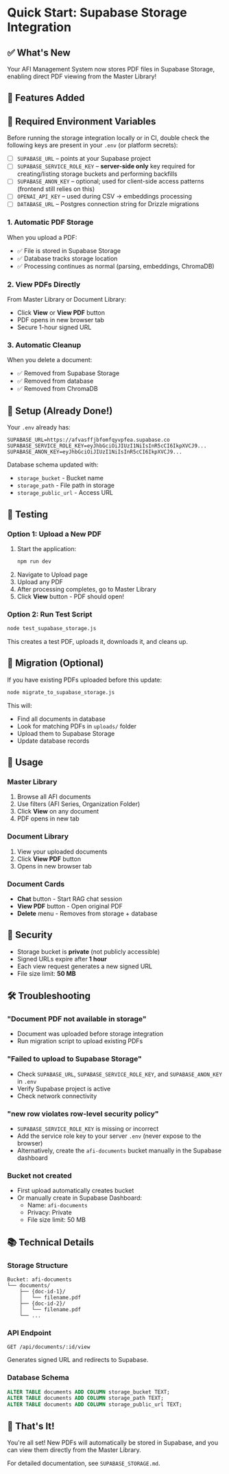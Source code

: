 # Quick Start: Supabase Storage Integration

## ✅ What's New
Your AFI Management System now stores PDF files in Supabase Storage, enabling direct PDF viewing from the Master Library!

## 🚀 Features Added

## 🧰 Required Environment Variables

Before running the storage integration locally or in CI, double check the following keys are present in your `.env` (or platform secrets):

- [ ] `SUPABASE_URL` – points at your Supabase project
- [ ] `SUPABASE_SERVICE_ROLE_KEY` – **server-side only** key required for creating/listing storage buckets and performing backfills
- [ ] `SUPABASE_ANON_KEY` – optional; used for client-side access patterns (frontend still relies on this)
- [ ] `OPENAI_API_KEY` – used during CSV → embeddings processing
- [ ] `DATABASE_URL` – Postgres connection string for Drizzle migrations

### 1. Automatic PDF Storage
When you upload a PDF:
- ✅ File is stored in Supabase Storage
- ✅ Database tracks storage location
- ✅ Processing continues as normal (parsing, embeddings, ChromaDB)

### 2. View PDFs Directly
From Master Library or Document Library:
- Click **View** or **View PDF** button
- PDF opens in new browser tab
- Secure 1-hour signed URL

### 3. Automatic Cleanup
When you delete a document:
- ✅ Removed from Supabase Storage
- ✅ Removed from database
- ✅ Removed from ChromaDB

## 🔧 Setup (Already Done!)

Your `.env` already has:
```env
SUPABASE_URL=https://afvasffjbfomfqyvpfea.supabase.co
SUPABASE_SERVICE_ROLE_KEY=eyJhbGciOiJIUzI1NiIsInR5cCI6IkpXVCJ9...
SUPABASE_ANON_KEY=eyJhbGciOiJIUzI1NiIsInR5cCI6IkpXVCJ9...
```

Database schema updated with:
- `storage_bucket` - Bucket name
- `storage_path` - File path in storage
- `storage_public_url` - Access URL

## 🧪 Testing

### Option 1: Upload a New PDF
1. Start the application:
   ```bash
   npm run dev
   ```
2. Navigate to Upload page
3. Upload any PDF
4. After processing completes, go to Master Library
5. Click **View** button - PDF should open!

### Option 2: Run Test Script
```bash
node test_supabase_storage.js
```
This creates a test PDF, uploads it, downloads it, and cleans up.

## 📝 Migration (Optional)

If you have existing PDFs uploaded before this update:

```bash
node migrate_to_supabase_storage.js
```

This will:
- Find all documents in database
- Look for matching PDFs in `uploads/` folder
- Upload them to Supabase Storage
- Update database records

## 🎯 Usage

### Master Library
1. Browse all AFI documents
2. Use filters (AFI Series, Organization Folder)
3. Click **View** on any document
4. PDF opens in new tab

### Document Library
1. View your uploaded documents
2. Click **View PDF** button
3. Opens in new browser tab

### Document Cards
- **Chat** button - Start RAG chat session
- **View PDF** button - Open original PDF
- **Delete** menu - Removes from storage + database

## 🔐 Security

- Storage bucket is **private** (not publicly accessible)
- Signed URLs expire after **1 hour**
- Each view request generates a new signed URL
- File size limit: **50 MB**

## 🛠️ Troubleshooting

### "Document PDF not available in storage"
- Document was uploaded before storage integration
- Run migration script to upload existing PDFs

### "Failed to upload to Supabase Storage"
- Check `SUPABASE_URL`, `SUPABASE_SERVICE_ROLE_KEY`, and `SUPABASE_ANON_KEY` in `.env`
- Verify Supabase project is active
- Check network connectivity

### "new row violates row-level security policy"
- `SUPABASE_SERVICE_ROLE_KEY` is missing or incorrect
- Add the service role key to your server `.env` (never expose to the browser)
- Alternatively, create the `afi-documents` bucket manually in the Supabase dashboard

### Bucket not created
- First upload automatically creates bucket
- Or manually create in Supabase Dashboard:
  - Name: `afi-documents`
  - Privacy: Private
  - File size limit: 50 MB

## 📚 Technical Details

### Storage Structure
```
Bucket: afi-documents
└── documents/
    ├── {doc-id-1}/
    │   └── filename.pdf
    ├── {doc-id-2}/
    │   └── filename.pdf
    └── ...
```

### API Endpoint
```
GET /api/documents/:id/view
```
Generates signed URL and redirects to Supabase.

### Database Schema
```sql
ALTER TABLE documents ADD COLUMN storage_bucket TEXT;
ALTER TABLE documents ADD COLUMN storage_path TEXT;
ALTER TABLE documents ADD COLUMN storage_public_url TEXT;
```

## 🎉 That's It!

You're all set! New PDFs will automatically be stored in Supabase, and you can view them directly from the Master Library.

For detailed documentation, see `SUPABASE_STORAGE.md`.
